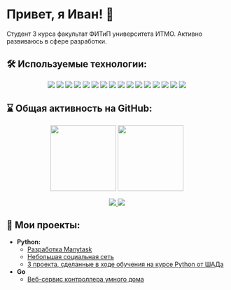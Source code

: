 # Привет, я Иван! 👋
Студент 3 курса факультат ФИТиП университета ИТМО. Активно развиваюсь в сфере разработки.

## 🛠 Используемые технологии:
<p align='center'>
       <img src="https://img.shields.io/badge/Python-FFD43B?style=for-the-badge&logo=python&logoColor=blue"/>
       <img src="https://img.shields.io/badge/Flask-000000?style=for-the-badge&logo=flask&logoColor=white"/>
       <img src="https://img.shields.io/badge/fastapi-109989?style=for-the-badge&logo=FASTAPI&logoColor=white"/>
       <img src="https://img.shields.io/badge/Numpy-777BB4?style=for-the-badge&logo=numpy&logoColor=white"/>
       <img src="https://img.shields.io/badge/Pandas-2C2D72?style=for-the-badge&logo=pandas&logoColor=white"/>
       <img src="https://img.shields.io/badge/SciPy-654FF0?style=for-the-badge&logo=SciPy&logoColor=white"/>
       <img src="https://img.shields.io/badge/Docker-2CA5E0?style=for-the-badge&logo=docker&logoColor=white"/>
       <img src="https://img.shields.io/badge/Docker%20Compose-2496ED?style=for-the-badge&logo=docker&logoColor=white"/>
       <img src="https://img.shields.io/badge/Sqlite-003B57?style=for-the-badge&logo=sqlite&logoColor=white"/>
       <img src="https://img.shields.io/badge/PostgreSQL-316192?style=for-the-badge&logo=postgresql&logoColor=white"/>
       <img src="https://img.shields.io/badge/Go-00ADD8?style=for-the-badge&logo=go&logoColor=white"/>
       <img src="https://img.shields.io/badge/OpenJDK-ED8B00?style=for-the-badge&logo=openjdk&logoColor=white"/>
       <img src="https://img.shields.io/badge/Clojure-5881D8?style=for-the-badge&logo=clojure&logoColor=white"/>
       <img src="https://img.shields.io/badge/Swagger-85EA2D?style=for-the-badge&logo=Swagger&logoColor=white"/>
       <img src="https://img.shields.io/badge/GitHub%20Pages-222222?style=for-the-badge&logo=github%20Pages&logoColor=white"/>
       <img src="https://img.shields.io/badge/GitHub_Actions-2088FF?style=for-the-badge&logo=github-actions&logoColor=white"/>


## ⌛ Общая активность на GitHub:
<p align='center'>
   <a href="https://github-readme-stats.vercel.app/api?username=KIoppert&show_icons=true&count_private=true">
       <img height=150 src="https://github-readme-stats.vercel.app/api?username=KIoppert&show_icons=true&count_private=true&theme=chartreuse-dark"/></a>
   <a href="https://github-readme-stats.vercel.app/api/top-langs/?username=KIoppert&layout=compact&theme=merko">
       <img height=150 src="https://github-readme-stats.vercel.app/api/top-langs/?username=KIoppert&layout=compact&theme=chartreuse-dark"/></a>
</p>

<p align='center'>
   <a href="https://t.me/KIoppert">
       <img src="https://img.shields.io/badge/Telegram-2CA5E0?style=for-the-badge&logo=telegram&logoColor=white"/>
   </a>
   <a href="mailto:ivan.gorobets.11@gmail.com">
      <img src="https://img.shields.io/badge/Gmail-D14836?style=for-the-badge&logo=gmail&logoColor=white"/>
   </a>

## 🔑 Мои проекты:
- **Python:**
  - [Разработка Manytask](https://github.com/manytask)
  - [Небольшая социальная сеть](https://github.com/KIoppert/SimpleFlaskAPI)
  - [3 проекта, сделанные в ходе обучения на курсе Python от ШАДа](https://github.com/KIoppert/PythonProjects)
- **Go**
  - [Веб-сервис контроллера умного дома](https://github.com/KIoppert/go-smart-home)
